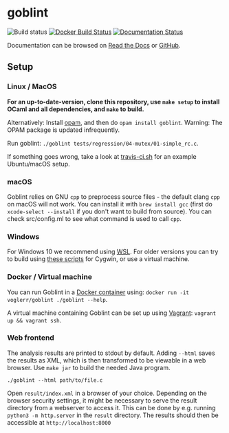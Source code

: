 # goblint
![Build status](https://github.com/goblint/analyzer/workflows/build%20and%20run%20tests/badge.svg)
[![Docker Build Status](https://img.shields.io/docker/cloud/build/voglerr/goblint)](https://hub.docker.com/r/voglerr/goblint)
[![Documentation Status](https://readthedocs.org/projects/goblint/badge/?version=latest)](https://goblint.readthedocs.io/en/latest/?badge=latest)

Documentation can be browsed on [Read the Docs](https://goblint.readthedocs.io/en/latest/) or [GitHub](./docs/).

## Setup
### Linux / MacOS
**For an up-to-date-version, clone this repository, use `make setup` to install OCaml and all dependencies, and `make` to build.**

Alternatively: Install [opam](http://opam.ocaml.org/doc/Install.html), and then do `opam install goblint`. Warning: The OPAM package is updated infrequently.

Run goblint: `./goblint tests/regression/04-mutex/01-simple_rc.c`.

If something goes wrong, take a look at [travis-ci.sh](scripts/travis-ci.sh) for an example Ubuntu/macOS setup.

### macOS
Goblint relies on GNU `cpp` to preprocess source files - the default clang `cpp` on macOS will not work.
You can install it with `brew install gcc` (first do `xcode-select --install` if you don't want to build from source). You can check src/config.ml to see what command is used to call `cpp`.

### Windows
For Windows 10 we recommend using [WSL](https://docs.microsoft.com/de-de/windows/wsl/install-win10).
For older versions you can try to build using [these scripts](https://github.com/goblint/analyzer/tree/master/scripts/old/cygwin) for Cygwin, or use a virtual machine.

### Docker / Virtual machine
You can run Goblint in a [Docker container](https://hub.docker.com/r/voglerr/goblint/) using: `docker run -it voglerr/goblint ./goblint --help`.

A virtual machine containing Goblint can be set up using [Vagrant](http://www.vagrantup.com/): `vagrant up && vagrant ssh`.

### Web frontend
The analysis results are printed to stdout by default.
Adding `--html` saves the results as XML, which is then transformed to be viewable in a web browser.
Use `make jar` to build the needed Java program.

    ./goblint --html path/to/file.c

Open `result/index.xml` in a browser of your choice.
Depending on the browser security settings, it might be necessary to serve the result directory from a webserver to access it.
This can be done by e.g. running `python3 -m http.server` in the `result` directory. The results should then be accessible at `http://localhost:8000`

<!-- ### Web frontend -->
<!-- Use `make npm` to setup the web frontend and start serving on <http://localhost:3000>. -->
<!-- See its [README](https://github.com/vogler/goblint-webapp) for details. -->
